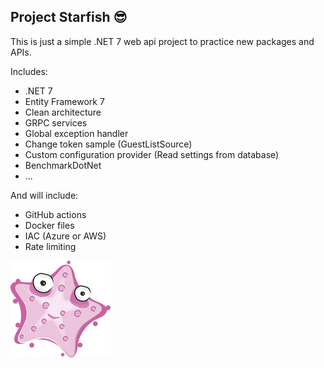 ## Project Starfish 😎

This is just a simple .NET 7 web api project to practice new packages and APIs.

Includes:
- .NET 7
- Entity Framework 7
- Clean architecture
- GRPC services
- Global exception handler
- Change token sample (GuestListSource)
- Custom configuration provider (Read settings from database)
- BenchmarkDotNet
- ...

And will include:
- GitHub actions
- Docker files
- IAC (Azure or AWS)
- Rate limiting

![project-starfish](./starfish.png "Project Starfish")

